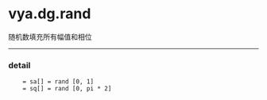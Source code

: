 # vya.dg.rand
随机数填充所有幅值和相位

---
### detail
```
	= sa[] = rand [0, 1]
	= sq[] = rand [0, pi * 2]
```
